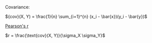 Covariance:

${cov}(X, Y) = \frac{1}{n} \sum_{i=1}^{n} (x_i - \bar{x})(y_i - \bar{y})$

[Pearson's r](./pearsonr.py)

$r = \frac{\text{cov}(X, Y)}{\sigma_X \sigma_Y}$
